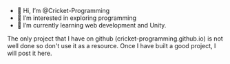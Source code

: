 - 👋 Hi, I’m @Cricket-Programming
- 👀 I’m interested in exploring programming
- 🌱 I’m currently learning web development and Unity.

The only project that I have on github (cricket-programming.github.io) is not well done so don't use it as a resource.
Once I have built a good project, I will post it here.


<!---
Cricket-Programming/Cricket-Programming is a ✨ special ✨ repository because its `README.md` (this file) appears on your GitHub profile.
You can click the Preview link to take a look at your changes.
--->

